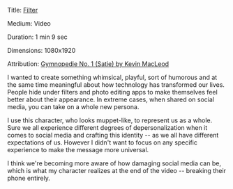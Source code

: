 


Title: [Filter](https://youtu.be/lahen8aRDSU)

Medium: Video

Duration: 1 min 9 sec

Dimensions: 1080x1920

Attribution: [Gymnopedie No. 1 (Satie) by Kevin MacLeod](http://freemusicarchive.org/music/Kevin_MacLeod/Classical_Sampler/Gymnopedie_No_1)




I wanted to create something whimsical, playful, sort of humorous and at the same time meaningful about how technology has transformed our lives. People  hide under filters and photo editing apps to make themselves feel better about their appearance. In extreme cases, when shared on social media, you can take on a whole new persona.

I use this character, who looks muppet-like, to represent us as a whole. Sure we all experience different degrees of depersonalization when it comes to social media and crafting this identity -- as we all have different expectations of us. However I didn't want to focus on any specific experience to make the message more universal.

I think we're becoming more aware of how damaging social media can be, which is what my character realizes at the end of the video -- breaking their phone entirely.
